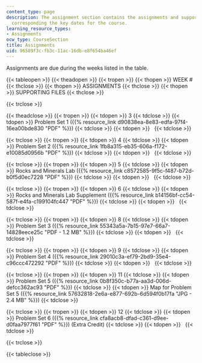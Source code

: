 ```yaml
---
content_type: page
description: The assignment section contains the assignments and supporting material
  corresponding the key dates for the course.
learning_resource_types:
- Assignments
ocw_type: CourseSection
title: Assignments
uid: 96589f3c-fb3c-11ac-16db-e8f654ba46ef
---
```


Assignments are due during the weeks listed in the table.

{{< tableopen >}}
{{< theadopen >}}
{{< tropen >}}
{{< thopen >}}
WEEK #
{{< thclose >}}
{{< thopen >}}
ASSIGNMENTS
{{< thclose >}}
{{< thopen >}}
SUPPORTING FILES
{{< thclose >}}

{{< trclose >}}

{{< theadclose >}}
{{< tropen >}}
{{< tdopen >}}
3
{{< tdclose >}}
{{< tdopen >}}
Problem Set 1 ({{% resource_link d90838ea-8e83-edfa-97f4-16ea00bde830 "PDF" %}})
{{< tdclose >}}
{{< tdopen >}}
 
{{< tdclose >}}

{{< trclose >}}
{{< tropen >}}
{{< tdopen >}}
4
{{< tdclose >}}
{{< tdopen >}}
Problem Set 2 ({{% resource_link 1fb8a315-eb35-606a-f172-e10085d0956b "PDF" %}})
{{< tdclose >}}
{{< tdopen >}}
 
{{< tdclose >}}

{{< trclose >}}
{{< tropen >}}
{{< tdopen >}}
5
{{< tdclose >}}
{{< tdopen >}}
Rocks and Minerals Lab ({{% resource_link c8572585-9f5c-f487-b72d-b0f5d0ec7228 "PDF" %}})
{{< tdclose >}}
{{< tdopen >}}
 
{{< tdclose >}}

{{< trclose >}}
{{< tropen >}}
{{< tdopen >}}
6
{{< tdclose >}}
{{< tdopen >}}
Rocks and Minerals Lab Supplement ({{% resource_link b14156bf-cc54-587f-e4fa-c199104fc447 "PDF" %}})
{{< tdclose >}}
{{< tdopen >}}
 
{{< tdclose >}}

{{< trclose >}}
{{< tropen >}}
{{< tdopen >}}
8
{{< tdclose >}}
{{< tdopen >}}
Problem Set 3 ({{% resource_link 55343a5a-7b15-97e7-66a7-14828eece25c "PDF - 1.2 MB" %}})
{{< tdclose >}}
{{< tdopen >}}
 
{{< tdclose >}}

{{< trclose >}}
{{< tropen >}}
{{< tdopen >}}
9
{{< tdclose >}}
{{< tdopen >}}
Problem Set 4 ({{% resource_link 29010c3a-ef79-2bd9-35e4-c96ccc472292 "PDF" %}})
{{< tdclose >}}
{{< tdopen >}}
 
{{< tdclose >}}

{{< trclose >}}
{{< tropen >}}
{{< tdopen >}}
11
{{< tdclose >}}
{{< tdopen >}}
Problem Set 5 ({{% resource_link 0b8f350c-b77a-aa3d-006d-defcc362ac93 "PDF" %}})
{{< tdclose >}}
{{< tdopen >}}
Map for Problem Set 5 ({{% resource_link 57632818-2e6a-e877-692b-6d594f0b17fa "JPG - 2.4 MB" %}})
{{< tdclose >}}

{{< trclose >}}
{{< tropen >}}
{{< tdopen >}}
12
{{< tdclose >}}
{{< tdopen >}}
Problem Set 6 ({{% resource_link cfa8acb8-dfad-c361-d9ee-d0faa7977f61 "PDF" %}}) (Extra Credit)
{{< tdclose >}}
{{< tdopen >}}
 
{{< tdclose >}}

{{< trclose >}}

{{< tableclose >}}